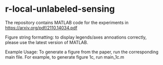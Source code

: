 # r-local-unlabeled-sensing
The repository contains MATLAB code for the experiments in https://arxiv.org/pdf/2110.14034.pdf 

Figure string formatting: to display legends/axes annoations correctly, please use the latest version of MATLAB.

Example Usage: To generate a figure from the paper, run the corresponding main file. For example, to generate figure 1c, run main_1c.m  

